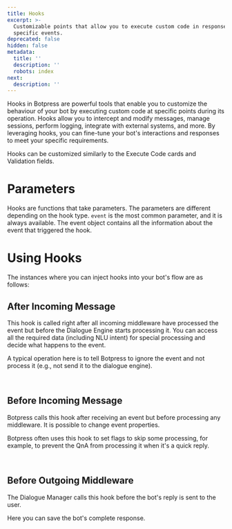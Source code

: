 ```yaml
---
title: Hooks
excerpt: >-
  Customizable points that allow you to execute custom code in response to
  specific events.
deprecated: false
hidden: false
metadata:
  title: ''
  description: ''
  robots: index
next:
  description: ''
---
```

Hooks in Botpress are powerful tools that enable you to customize the behaviour of your bot by executing custom code at specific points during its operation. Hooks allow you to intercept and modify messages, manage sessions, perform logging, integrate with external systems, and more. By leveraging hooks, you can fine-tune your bot's interactions and responses to meet your specific requirements.

Hooks can be customized similarly to the Execute Code cards and Validation fields.

# Parameters

Hooks are functions that take parameters. The parameters are different depending on the hook type. `event` is the most common parameter, and it is always available. The event object contains all the information about the event that triggered the hook.

# Using Hooks

The instances where you can inject hooks into your bot's flow are as follows:

## After Incoming Message

This hook is called right after all incoming middleware have processed the event but before the Dialogue Engine starts processing it. You can access all the required data (including NLU intent) for special processing and decide what happens to the event.

A typical operation here is to tell Botpress to ignore the event and not process it (e.g., not send it to the dialogue engine).

<br />

## Before Incoming Message

Botpress calls this hook after receiving an event but before processing any middleware. It is possible to change event properties.

Botpress often uses this hook to set flags to skip some processing, for example, to prevent the QnA from processing it when it's a quick reply.

<br />

## Before Outgoing Middleware

The Dialogue Manager calls this hook before the bot's reply is sent to the user.

Here you can save the bot's complete response.